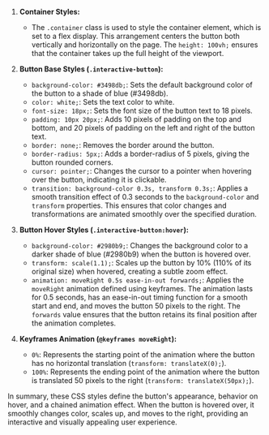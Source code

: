  
1. **Container Styles:**
   - The `.container` class is used to style the container element, which is set to a flex display. This arrangement centers the button both vertically and horizontally on the page. The `height: 100vh;` ensures that the container takes up the full height of the viewport.

2. **Button Base Styles (`.interactive-button`):**
   - `background-color: #3498db;`: Sets the default background color of the button to a shade of blue (#3498db).
   - `color: white;`: Sets the text color to white.
   - `font-size: 18px;`: Sets the font size of the button text to 18 pixels.
   - `padding: 10px 20px;`: Adds 10 pixels of padding on the top and bottom, and 20 pixels of padding on the left and right of the button text.
   - `border: none;`: Removes the border around the button.
   - `border-radius: 5px;`: Adds a border-radius of 5 pixels, giving the button rounded corners.
   - `cursor: pointer;`: Changes the cursor to a pointer when hovering over the button, indicating it is clickable.
   - `transition: background-color 0.3s, transform 0.3s;`: Applies a smooth transition effect of 0.3 seconds to the `background-color` and `transform` properties. This ensures that color changes and transformations are animated smoothly over the specified duration.

3. **Button Hover Styles (`.interactive-button:hover`):**
   - `background-color: #2980b9;`: Changes the background color to a darker shade of blue (#2980b9) when the button is hovered over.
   - `transform: scale(1.1);`: Scales up the button by 10% (110% of its original size) when hovered, creating a subtle zoom effect.
   - `animation: moveRight 0.5s ease-in-out forwards;`: Applies the `moveRight` animation defined using keyframes. The animation lasts for 0.5 seconds, has an ease-in-out timing function for a smooth start and end, and moves the button 50 pixels to the right. The `forwards` value ensures that the button retains its final position after the animation completes.

4. **Keyframes Animation (`@keyframes moveRight`):**
   - `0%`: Represents the starting point of the animation where the button has no horizontal translation (`transform: translateX(0);`).
   - `100%`: Represents the ending point of the animation where the button is translated 50 pixels to the right (`transform: translateX(50px);`).

In summary, these CSS styles define the button's appearance, behavior on hover, and a chained animation effect. When the button is hovered over, it smoothly changes color, scales up, and moves to the right, providing an interactive and visually appealing user experience.

